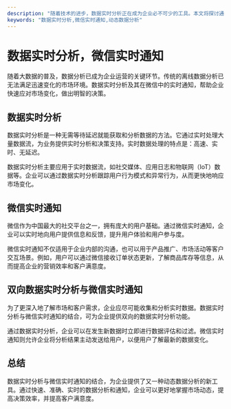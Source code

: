 ```yaml
---
description: "随着技术的进步，数据实时分析正在成为企业必不可少的工具。本文将探讨通过双向数据实时分析，在微信中实时通知用户最新数据分析结果，进而实现更高效的决策。"
keywords: "数据实时分析,微信实时通知,动态数据分析"
---
```

# 数据实时分析，微信实时通知

随着大数据的普及，数据分析已成为企业运营的关键环节。传统的离线数据分析已无法满足迅速变化的市场环境。数据实时分析及其在微信中的实时通知，帮助企业快速应对市场变化，做出明智的决策。

## 数据实时分析
数据实时分析是一种无需等待延迟就能获取和分析数据的方法。它通过实时处理大量数据流，为业务提供实时分析和决策支持。实时数据处理的特点是：高速、实时、无延迟。

数据实时分析主要应用于实时数据流，如社交媒体、应用日志和物联网（IoT）数据等。企业可以通过数据实时分析跟踪用户行为模式和异常行为，从而更快地响应市场变化。

## 微信实时通知
微信作为中国最大的社交平台之一，拥有庞大的用户基础。通过微信实时通知，企业可以实时地向用户提供信息和反馈，提升用户体验和用户参与度。

微信实时通知不仅适用于企业内部的沟通，也可以用于产品推广、市场活动等客户交互场景。例如，用户可以通过微信接收订单状态更新，了解商品库存等信息，从而提高企业的营销效率和客户满意度。

## 双向数据实时分析与微信实时通知
为了更深入地了解市场和客户需求，企业应尽可能收集和分析实时数据。数据实时分析与微信实时通知的结合，可为企业提供双向的数据实时分析功能。

通过数据实时分析，企业可以在发生新数据时立即进行数据评估和过滤。微信实时通知则允许企业将分析结果主动发送给用户，以便用户了解最新的数据变化。

## 总结
数据实时分析与微信实时通知的结合，为企业提供了又一种动态数据分析的新工具。通过快速、准确、实时的数据分析和通知，企业可以更好地掌握市场动态，提高决策效率，并提高客户满意度。

